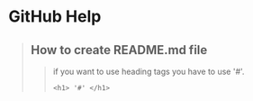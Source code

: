# GitHub Help
> ## How to create README.md file
> > if you want to use heading tags you have to use '#'.
> > ```
> > <h1> '#' </h1>
> > ```
